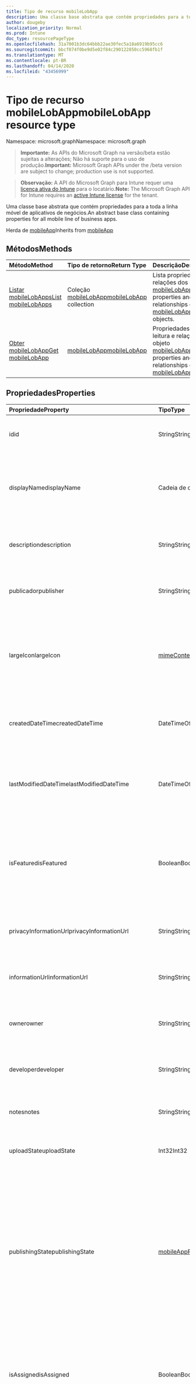 ```yaml
---
title: Tipo de recurso mobileLobApp
description: Uma classe base abstrata que contém propriedades para a toda a linha móvel de aplicativos de negócios.
author: dougeby
localization_priority: Normal
ms.prod: Intune
doc_type: resourcePageType
ms.openlocfilehash: 31a7001b3dc64bbb22ae30fec5a18a6919b95cc6
ms.sourcegitcommit: bbcf074f0be9d5e02f84c290122850cc5968fb1f
ms.translationtype: MT
ms.contentlocale: pt-BR
ms.lasthandoff: 04/14/2020
ms.locfileid: "43456999"
---
```

# <a name="mobilelobapp-resource-type"></a><span data-ttu-id="0544c-103">Tipo de recurso mobileLobApp</span><span class="sxs-lookup"><span data-stu-id="0544c-103">mobileLobApp resource type</span></span>

<span data-ttu-id="0544c-104">Namespace: microsoft.graph</span><span class="sxs-lookup"><span data-stu-id="0544c-104">Namespace: microsoft.graph</span></span>

> <span data-ttu-id="0544c-105">**Importante:** As APIs do Microsoft Graph na versão/beta estão sujeitas a alterações; Não há suporte para o uso de produção.</span><span class="sxs-lookup"><span data-stu-id="0544c-105">**Important:** Microsoft Graph APIs under the /beta version are subject to change; production use is not supported.</span></span>

> <span data-ttu-id="0544c-106">**Observação:** A API do Microsoft Graph para Intune requer uma [licença ativa do Intune](https://go.microsoft.com/fwlink/?linkid=839381) para o locatário.</span><span class="sxs-lookup"><span data-stu-id="0544c-106">**Note:** The Microsoft Graph API for Intune requires an [active Intune license](https://go.microsoft.com/fwlink/?linkid=839381) for the tenant.</span></span>

<span data-ttu-id="0544c-107">Uma classe base abstrata que contém propriedades para a toda a linha móvel de aplicativos de negócios.</span><span class="sxs-lookup"><span data-stu-id="0544c-107">An abstract base class containing properties for all mobile line of business apps.</span></span>


<span data-ttu-id="0544c-108">Herda de [mobileApp](../resources/intune-shared-mobileapp.md)</span><span class="sxs-lookup"><span data-stu-id="0544c-108">Inherits from [mobileApp](../resources/intune-shared-mobileapp.md)</span></span>

## <a name="methods"></a><span data-ttu-id="0544c-109">Métodos</span><span class="sxs-lookup"><span data-stu-id="0544c-109">Methods</span></span>
|<span data-ttu-id="0544c-110">Método</span><span class="sxs-lookup"><span data-stu-id="0544c-110">Method</span></span>|<span data-ttu-id="0544c-111">Tipo de retorno</span><span class="sxs-lookup"><span data-stu-id="0544c-111">Return Type</span></span>|<span data-ttu-id="0544c-112">Descrição</span><span class="sxs-lookup"><span data-stu-id="0544c-112">Description</span></span>|
|:---|:---|:---|
|[<span data-ttu-id="0544c-113">Listar mobileLobApps</span><span class="sxs-lookup"><span data-stu-id="0544c-113">List mobileLobApps</span></span>](../api/intune-apps-mobilelobapp-list.md)|<span data-ttu-id="0544c-114">Coleção [mobileLobApp](../resources/intune-apps-mobilelobapp.md)</span><span class="sxs-lookup"><span data-stu-id="0544c-114">[mobileLobApp](../resources/intune-apps-mobilelobapp.md) collection</span></span>|<span data-ttu-id="0544c-115">Lista propriedades e relações dos objetos [mobileLobApp](../resources/intune-apps-mobilelobapp.md).</span><span class="sxs-lookup"><span data-stu-id="0544c-115">List properties and relationships of the [mobileLobApp](../resources/intune-apps-mobilelobapp.md) objects.</span></span>|
|[<span data-ttu-id="0544c-116">Obter mobileLobApp</span><span class="sxs-lookup"><span data-stu-id="0544c-116">Get mobileLobApp</span></span>](../api/intune-apps-mobilelobapp-get.md)|[<span data-ttu-id="0544c-117">mobileLobApp</span><span class="sxs-lookup"><span data-stu-id="0544c-117">mobileLobApp</span></span>](../resources/intune-apps-mobilelobapp.md)|<span data-ttu-id="0544c-118">Propriedades de leitura e relações do objeto [mobileLobApp](../resources/intune-apps-mobilelobapp.md).</span><span class="sxs-lookup"><span data-stu-id="0544c-118">Read properties and relationships of the [mobileLobApp](../resources/intune-apps-mobilelobapp.md) object.</span></span>|

## <a name="properties"></a><span data-ttu-id="0544c-119">Propriedades</span><span class="sxs-lookup"><span data-stu-id="0544c-119">Properties</span></span>
|<span data-ttu-id="0544c-120">Propriedade</span><span class="sxs-lookup"><span data-stu-id="0544c-120">Property</span></span>|<span data-ttu-id="0544c-121">Tipo</span><span class="sxs-lookup"><span data-stu-id="0544c-121">Type</span></span>|<span data-ttu-id="0544c-122">Descrição</span><span class="sxs-lookup"><span data-stu-id="0544c-122">Description</span></span>|
|:---|:---|:---|
|<span data-ttu-id="0544c-123">id</span><span class="sxs-lookup"><span data-stu-id="0544c-123">id</span></span>|<span data-ttu-id="0544c-124">String</span><span class="sxs-lookup"><span data-stu-id="0544c-124">String</span></span>|<span data-ttu-id="0544c-125">Chave da entidade.</span><span class="sxs-lookup"><span data-stu-id="0544c-125">Key of the entity.</span></span> <span data-ttu-id="0544c-126">Herdado de [mobileApp](../resources/intune-shared-mobileapp.md)</span><span class="sxs-lookup"><span data-stu-id="0544c-126">Inherited from [mobileApp](../resources/intune-shared-mobileapp.md)</span></span>|
|<span data-ttu-id="0544c-127">displayName</span><span class="sxs-lookup"><span data-stu-id="0544c-127">displayName</span></span>|<span data-ttu-id="0544c-128">Cadeia de caracteres</span><span class="sxs-lookup"><span data-stu-id="0544c-128">String</span></span>|<span data-ttu-id="0544c-129">O título do aplicativo importado ou definido pelo administrador.</span><span class="sxs-lookup"><span data-stu-id="0544c-129">The admin provided or imported title of the app.</span></span> <span data-ttu-id="0544c-130">Herdado de [mobileApp](../resources/intune-shared-mobileapp.md)</span><span class="sxs-lookup"><span data-stu-id="0544c-130">Inherited from [mobileApp](../resources/intune-shared-mobileapp.md)</span></span>|
|<span data-ttu-id="0544c-131">description</span><span class="sxs-lookup"><span data-stu-id="0544c-131">description</span></span>|<span data-ttu-id="0544c-132">String</span><span class="sxs-lookup"><span data-stu-id="0544c-132">String</span></span>|<span data-ttu-id="0544c-133">A descrição do aplicativo.</span><span class="sxs-lookup"><span data-stu-id="0544c-133">The description of the app.</span></span> <span data-ttu-id="0544c-134">Herdado de [mobileApp](../resources/intune-shared-mobileapp.md)</span><span class="sxs-lookup"><span data-stu-id="0544c-134">Inherited from [mobileApp](../resources/intune-shared-mobileapp.md)</span></span>|
|<span data-ttu-id="0544c-135">publicador</span><span class="sxs-lookup"><span data-stu-id="0544c-135">publisher</span></span>|<span data-ttu-id="0544c-136">String</span><span class="sxs-lookup"><span data-stu-id="0544c-136">String</span></span>|<span data-ttu-id="0544c-137">O publicador do aplicativo.</span><span class="sxs-lookup"><span data-stu-id="0544c-137">The publisher of the app.</span></span> <span data-ttu-id="0544c-138">Herdado de [mobileApp](../resources/intune-shared-mobileapp.md)</span><span class="sxs-lookup"><span data-stu-id="0544c-138">Inherited from [mobileApp](../resources/intune-shared-mobileapp.md)</span></span>|
|<span data-ttu-id="0544c-139">largeIcon</span><span class="sxs-lookup"><span data-stu-id="0544c-139">largeIcon</span></span>|[<span data-ttu-id="0544c-140">mimeContent</span><span class="sxs-lookup"><span data-stu-id="0544c-140">mimeContent</span></span>](../resources/intune-shared-mimecontent.md)|<span data-ttu-id="0544c-141">O ícone grande, a ser exibido nos detalhes do aplicativo e usado para o carregamento do ícone.</span><span class="sxs-lookup"><span data-stu-id="0544c-141">The large icon, to be displayed in the app details and used for upload of the icon.</span></span> <span data-ttu-id="0544c-142">Herdado de [mobileApp](../resources/intune-shared-mobileapp.md)</span><span class="sxs-lookup"><span data-stu-id="0544c-142">Inherited from [mobileApp](../resources/intune-shared-mobileapp.md)</span></span>|
|<span data-ttu-id="0544c-143">createdDateTime</span><span class="sxs-lookup"><span data-stu-id="0544c-143">createdDateTime</span></span>|<span data-ttu-id="0544c-144">DateTimeOffset</span><span class="sxs-lookup"><span data-stu-id="0544c-144">DateTimeOffset</span></span>|<span data-ttu-id="0544c-145">A data e a hora da criação do aplicativo.</span><span class="sxs-lookup"><span data-stu-id="0544c-145">The date and time the app was created.</span></span> <span data-ttu-id="0544c-146">Herdado de [mobileApp](../resources/intune-shared-mobileapp.md)</span><span class="sxs-lookup"><span data-stu-id="0544c-146">Inherited from [mobileApp](../resources/intune-shared-mobileapp.md)</span></span>|
|<span data-ttu-id="0544c-147">lastModifiedDateTime</span><span class="sxs-lookup"><span data-stu-id="0544c-147">lastModifiedDateTime</span></span>|<span data-ttu-id="0544c-148">DateTimeOffset</span><span class="sxs-lookup"><span data-stu-id="0544c-148">DateTimeOffset</span></span>|<span data-ttu-id="0544c-149">A data e a hora que o aplicativo foi modificado pela última vez.</span><span class="sxs-lookup"><span data-stu-id="0544c-149">The date and time the app was last modified.</span></span> <span data-ttu-id="0544c-150">Herdado de [mobileApp](../resources/intune-shared-mobileapp.md)</span><span class="sxs-lookup"><span data-stu-id="0544c-150">Inherited from [mobileApp](../resources/intune-shared-mobileapp.md)</span></span>|
|<span data-ttu-id="0544c-151">isFeatured</span><span class="sxs-lookup"><span data-stu-id="0544c-151">isFeatured</span></span>|<span data-ttu-id="0544c-152">Boolean</span><span class="sxs-lookup"><span data-stu-id="0544c-152">Boolean</span></span>|<span data-ttu-id="0544c-153">O valor que indica se o aplicativo está marcado como em destaque pelo administrador. Herdado de [mobileApp](../resources/intune-shared-mobileapp.md)</span><span class="sxs-lookup"><span data-stu-id="0544c-153">The value indicating whether the app is marked as featured by the admin. Inherited from [mobileApp](../resources/intune-shared-mobileapp.md)</span></span>|
|<span data-ttu-id="0544c-154">privacyInformationUrl</span><span class="sxs-lookup"><span data-stu-id="0544c-154">privacyInformationUrl</span></span>|<span data-ttu-id="0544c-155">String</span><span class="sxs-lookup"><span data-stu-id="0544c-155">String</span></span>|<span data-ttu-id="0544c-156">A URL da declaração de privacidade.</span><span class="sxs-lookup"><span data-stu-id="0544c-156">The privacy statement Url.</span></span> <span data-ttu-id="0544c-157">Herdado de [mobileApp](../resources/intune-shared-mobileapp.md)</span><span class="sxs-lookup"><span data-stu-id="0544c-157">Inherited from [mobileApp](../resources/intune-shared-mobileapp.md)</span></span>|
|<span data-ttu-id="0544c-158">informationUrl</span><span class="sxs-lookup"><span data-stu-id="0544c-158">informationUrl</span></span>|<span data-ttu-id="0544c-159">String</span><span class="sxs-lookup"><span data-stu-id="0544c-159">String</span></span>|<span data-ttu-id="0544c-160">A URL de informações adicionais.</span><span class="sxs-lookup"><span data-stu-id="0544c-160">The more information Url.</span></span> <span data-ttu-id="0544c-161">Herdado de [mobileApp](../resources/intune-shared-mobileapp.md)</span><span class="sxs-lookup"><span data-stu-id="0544c-161">Inherited from [mobileApp](../resources/intune-shared-mobileapp.md)</span></span>|
|<span data-ttu-id="0544c-162">owner</span><span class="sxs-lookup"><span data-stu-id="0544c-162">owner</span></span>|<span data-ttu-id="0544c-163">String</span><span class="sxs-lookup"><span data-stu-id="0544c-163">String</span></span>|<span data-ttu-id="0544c-164">O proprietário do conteúdo.</span><span class="sxs-lookup"><span data-stu-id="0544c-164">The owner of the app.</span></span> <span data-ttu-id="0544c-165">Herdado de [mobileApp](../resources/intune-shared-mobileapp.md)</span><span class="sxs-lookup"><span data-stu-id="0544c-165">Inherited from [mobileApp](../resources/intune-shared-mobileapp.md)</span></span>|
|<span data-ttu-id="0544c-166">developer</span><span class="sxs-lookup"><span data-stu-id="0544c-166">developer</span></span>|<span data-ttu-id="0544c-167">String</span><span class="sxs-lookup"><span data-stu-id="0544c-167">String</span></span>|<span data-ttu-id="0544c-168">O desenvolvedor do aplicativo.</span><span class="sxs-lookup"><span data-stu-id="0544c-168">The developer of the app.</span></span> <span data-ttu-id="0544c-169">Herdado de [mobileApp](../resources/intune-shared-mobileapp.md)</span><span class="sxs-lookup"><span data-stu-id="0544c-169">Inherited from [mobileApp](../resources/intune-shared-mobileapp.md)</span></span>|
|<span data-ttu-id="0544c-170">notes</span><span class="sxs-lookup"><span data-stu-id="0544c-170">notes</span></span>|<span data-ttu-id="0544c-171">String</span><span class="sxs-lookup"><span data-stu-id="0544c-171">String</span></span>|<span data-ttu-id="0544c-172">Anotações do aplicativo.</span><span class="sxs-lookup"><span data-stu-id="0544c-172">Notes for the app.</span></span> <span data-ttu-id="0544c-173">Herdada de [mobileApp](../resources/intune-shared-mobileapp.md)</span><span class="sxs-lookup"><span data-stu-id="0544c-173">Inherited from [mobileApp](../resources/intune-shared-mobileapp.md)</span></span>|
|<span data-ttu-id="0544c-174">uploadState</span><span class="sxs-lookup"><span data-stu-id="0544c-174">uploadState</span></span>|<span data-ttu-id="0544c-175">Int32</span><span class="sxs-lookup"><span data-stu-id="0544c-175">Int32</span></span>|<span data-ttu-id="0544c-176">O estado de upload.</span><span class="sxs-lookup"><span data-stu-id="0544c-176">The upload state.</span></span> <span data-ttu-id="0544c-177">Herdada de [mobileApp](../resources/intune-shared-mobileapp.md)</span><span class="sxs-lookup"><span data-stu-id="0544c-177">Inherited from [mobileApp](../resources/intune-shared-mobileapp.md)</span></span>|
|<span data-ttu-id="0544c-178">publishingState</span><span class="sxs-lookup"><span data-stu-id="0544c-178">publishingState</span></span>|[<span data-ttu-id="0544c-179">mobileAppPublishingState</span><span class="sxs-lookup"><span data-stu-id="0544c-179">mobileAppPublishingState</span></span>](../resources/intune-apps-mobileapppublishingstate.md)|<span data-ttu-id="0544c-180">O estado de publicação do aplicativo.</span><span class="sxs-lookup"><span data-stu-id="0544c-180">The publishing state for the app.</span></span> <span data-ttu-id="0544c-181">O aplicativo não pode ser assinado, a menos que ele seja publicado.</span><span class="sxs-lookup"><span data-stu-id="0544c-181">The app cannot be assigned unless the app is published.</span></span> <span data-ttu-id="0544c-182">Herdado de [mobileApp](../resources/intune-shared-mobileapp.md).</span><span class="sxs-lookup"><span data-stu-id="0544c-182">Inherited from [mobileApp](../resources/intune-shared-mobileapp.md).</span></span> <span data-ttu-id="0544c-183">Os valores possíveis são: `notPublished`, `processing`, `published`.</span><span class="sxs-lookup"><span data-stu-id="0544c-183">Possible values are: `notPublished`, `processing`, `published`.</span></span>|
|<span data-ttu-id="0544c-184">isAssigned</span><span class="sxs-lookup"><span data-stu-id="0544c-184">isAssigned</span></span>|<span data-ttu-id="0544c-185">Boolean</span><span class="sxs-lookup"><span data-stu-id="0544c-185">Boolean</span></span>|<span data-ttu-id="0544c-186">O valor que indica se o aplicativo é atribuído a pelo menos um grupo.</span><span class="sxs-lookup"><span data-stu-id="0544c-186">The value indicating whether the app is assigned to at least one group.</span></span> <span data-ttu-id="0544c-187">Herdado de [mobileApp](../resources/intune-shared-mobileapp.md)</span><span class="sxs-lookup"><span data-stu-id="0544c-187">Inherited from [mobileApp](../resources/intune-shared-mobileapp.md)</span></span>|
|<span data-ttu-id="0544c-188">roleScopeTagIds</span><span class="sxs-lookup"><span data-stu-id="0544c-188">roleScopeTagIds</span></span>|<span data-ttu-id="0544c-189">Coleção String</span><span class="sxs-lookup"><span data-stu-id="0544c-189">String collection</span></span>|<span data-ttu-id="0544c-190">Lista de IDs de marca de escopo para este aplicativo móvel.</span><span class="sxs-lookup"><span data-stu-id="0544c-190">List of scope tag ids for this mobile app.</span></span> <span data-ttu-id="0544c-191">Herdado de [mobileApp](../resources/intune-shared-mobileapp.md)</span><span class="sxs-lookup"><span data-stu-id="0544c-191">Inherited from [mobileApp](../resources/intune-shared-mobileapp.md)</span></span>|
|<span data-ttu-id="0544c-192">dependentAppCount</span><span class="sxs-lookup"><span data-stu-id="0544c-192">dependentAppCount</span></span>|<span data-ttu-id="0544c-193">Int32</span><span class="sxs-lookup"><span data-stu-id="0544c-193">Int32</span></span>|<span data-ttu-id="0544c-194">O número total de dependências do aplicativo filho.</span><span class="sxs-lookup"><span data-stu-id="0544c-194">The total number of dependencies the child app has.</span></span> <span data-ttu-id="0544c-195">Herdado de [mobileApp](../resources/intune-shared-mobileapp.md)</span><span class="sxs-lookup"><span data-stu-id="0544c-195">Inherited from [mobileApp](../resources/intune-shared-mobileapp.md)</span></span>|
|<span data-ttu-id="0544c-196">committedContentVersion</span><span class="sxs-lookup"><span data-stu-id="0544c-196">committedContentVersion</span></span>|<span data-ttu-id="0544c-197">String</span><span class="sxs-lookup"><span data-stu-id="0544c-197">String</span></span>|<span data-ttu-id="0544c-198">A versão do conteúdo interno confirmado.</span><span class="sxs-lookup"><span data-stu-id="0544c-198">The internal committed content version.</span></span>|
|<span data-ttu-id="0544c-199">fileName</span><span class="sxs-lookup"><span data-stu-id="0544c-199">fileName</span></span>|<span data-ttu-id="0544c-200">String</span><span class="sxs-lookup"><span data-stu-id="0544c-200">String</span></span>|<span data-ttu-id="0544c-201">O nome do arquivo do aplicativo Lob principal.</span><span class="sxs-lookup"><span data-stu-id="0544c-201">The name of the main Lob application file.</span></span>|
|<span data-ttu-id="0544c-202">size</span><span class="sxs-lookup"><span data-stu-id="0544c-202">size</span></span>|<span data-ttu-id="0544c-203">Int64</span><span class="sxs-lookup"><span data-stu-id="0544c-203">Int64</span></span>|<span data-ttu-id="0544c-204">O tamanho total, incluindo todos os arquivos carregados.</span><span class="sxs-lookup"><span data-stu-id="0544c-204">The total size, including all uploaded files.</span></span>|

## <a name="relationships"></a><span data-ttu-id="0544c-205">Relações</span><span class="sxs-lookup"><span data-stu-id="0544c-205">Relationships</span></span>
|<span data-ttu-id="0544c-206">Relação</span><span class="sxs-lookup"><span data-stu-id="0544c-206">Relationship</span></span>|<span data-ttu-id="0544c-207">Tipo</span><span class="sxs-lookup"><span data-stu-id="0544c-207">Type</span></span>|<span data-ttu-id="0544c-208">Descrição</span><span class="sxs-lookup"><span data-stu-id="0544c-208">Description</span></span>|
|:---|:---|:---|
|<span data-ttu-id="0544c-209">categories</span><span class="sxs-lookup"><span data-stu-id="0544c-209">categories</span></span>|<span data-ttu-id="0544c-210">Coleção [mobileAppCategory](../resources/intune-apps-mobileappcategory.md)</span><span class="sxs-lookup"><span data-stu-id="0544c-210">[mobileAppCategory](../resources/intune-apps-mobileappcategory.md) collection</span></span>|<span data-ttu-id="0544c-211">A lista de categorias para este aplicativo.</span><span class="sxs-lookup"><span data-stu-id="0544c-211">The list of categories for this app.</span></span> <span data-ttu-id="0544c-212">Herdado de [mobileApp](../resources/intune-shared-mobileapp.md)</span><span class="sxs-lookup"><span data-stu-id="0544c-212">Inherited from [mobileApp](../resources/intune-shared-mobileapp.md)</span></span>|
|<span data-ttu-id="0544c-213">assignments</span><span class="sxs-lookup"><span data-stu-id="0544c-213">assignments</span></span>|<span data-ttu-id="0544c-214">Coleção [mobileAppAssignment](../resources/intune-apps-mobileappassignment.md)</span><span class="sxs-lookup"><span data-stu-id="0544c-214">[mobileAppAssignment](../resources/intune-apps-mobileappassignment.md) collection</span></span>|<span data-ttu-id="0544c-215">A lista de atribuições de grupo para esse aplicativo móvel.</span><span class="sxs-lookup"><span data-stu-id="0544c-215">The list of group assignments for this mobile app.</span></span> <span data-ttu-id="0544c-216">Herdado de [mobileApp](../resources/intune-shared-mobileapp.md)</span><span class="sxs-lookup"><span data-stu-id="0544c-216">Inherited from [mobileApp](../resources/intune-shared-mobileapp.md)</span></span>|
|<span data-ttu-id="0544c-217">installSummary</span><span class="sxs-lookup"><span data-stu-id="0544c-217">installSummary</span></span>|[<span data-ttu-id="0544c-218">mobileAppInstallSummary</span><span class="sxs-lookup"><span data-stu-id="0544c-218">mobileAppInstallSummary</span></span>](../resources/intune-apps-mobileappinstallsummary.md)|<span data-ttu-id="0544c-219">Resumo de instalação do aplicativo móvel.</span><span class="sxs-lookup"><span data-stu-id="0544c-219">Mobile App Install Summary.</span></span> <span data-ttu-id="0544c-220">Herdado de [mobileApp](../resources/intune-shared-mobileapp.md)</span><span class="sxs-lookup"><span data-stu-id="0544c-220">Inherited from [mobileApp](../resources/intune-shared-mobileapp.md)</span></span>|
|<span data-ttu-id="0544c-221">deviceStatuses</span><span class="sxs-lookup"><span data-stu-id="0544c-221">deviceStatuses</span></span>|<span data-ttu-id="0544c-222">coleção [mobileAppInstallStatus](../resources/intune-apps-mobileappinstallstatus.md)</span><span class="sxs-lookup"><span data-stu-id="0544c-222">[mobileAppInstallStatus](../resources/intune-apps-mobileappinstallstatus.md) collection</span></span>|<span data-ttu-id="0544c-223">A lista de Estados de instalação para este aplicativo móvel.</span><span class="sxs-lookup"><span data-stu-id="0544c-223">The list of installation states for this mobile app.</span></span> <span data-ttu-id="0544c-224">Herdado de [mobileApp](../resources/intune-shared-mobileapp.md)</span><span class="sxs-lookup"><span data-stu-id="0544c-224">Inherited from [mobileApp](../resources/intune-shared-mobileapp.md)</span></span>|
|<span data-ttu-id="0544c-225">userStatuses</span><span class="sxs-lookup"><span data-stu-id="0544c-225">userStatuses</span></span>|<span data-ttu-id="0544c-226">coleção [userAppInstallStatus](../resources/intune-apps-userappinstallstatus.md)</span><span class="sxs-lookup"><span data-stu-id="0544c-226">[userAppInstallStatus](../resources/intune-apps-userappinstallstatus.md) collection</span></span>|<span data-ttu-id="0544c-227">A lista de Estados de instalação para este aplicativo móvel.</span><span class="sxs-lookup"><span data-stu-id="0544c-227">The list of installation states for this mobile app.</span></span> <span data-ttu-id="0544c-228">Herdado de [mobileApp](../resources/intune-shared-mobileapp.md)</span><span class="sxs-lookup"><span data-stu-id="0544c-228">Inherited from [mobileApp](../resources/intune-shared-mobileapp.md)</span></span>|
|<span data-ttu-id="0544c-229">relações</span><span class="sxs-lookup"><span data-stu-id="0544c-229">relationships</span></span>|<span data-ttu-id="0544c-230">coleção [mobileAppRelationship](../resources/intune-apps-mobileapprelationship.md)</span><span class="sxs-lookup"><span data-stu-id="0544c-230">[mobileAppRelationship](../resources/intune-apps-mobileapprelationship.md) collection</span></span>|<span data-ttu-id="0544c-231">Lista de relações para este aplicativo móvel.</span><span class="sxs-lookup"><span data-stu-id="0544c-231">List of relationships for this mobile app.</span></span> <span data-ttu-id="0544c-232">Herdado de [mobileApp](../resources/intune-shared-mobileapp.md)</span><span class="sxs-lookup"><span data-stu-id="0544c-232">Inherited from [mobileApp](../resources/intune-shared-mobileapp.md)</span></span>|
|<span data-ttu-id="0544c-233">contentVersions</span><span class="sxs-lookup"><span data-stu-id="0544c-233">contentVersions</span></span>|<span data-ttu-id="0544c-234">Coleção [mobileAppContent](../resources/intune-apps-mobileappcontent.md)</span><span class="sxs-lookup"><span data-stu-id="0544c-234">[mobileAppContent](../resources/intune-apps-mobileappcontent.md) collection</span></span>|<span data-ttu-id="0544c-235">A lista das versões de conteúdo deste aplicativo.</span><span class="sxs-lookup"><span data-stu-id="0544c-235">The list of content versions for this app.</span></span>|

## <a name="json-representation"></a><span data-ttu-id="0544c-236">Representação JSON</span><span class="sxs-lookup"><span data-stu-id="0544c-236">JSON Representation</span></span>
<span data-ttu-id="0544c-237">Veja a seguir uma representação JSON do recurso.</span><span class="sxs-lookup"><span data-stu-id="0544c-237">Here is a JSON representation of the resource.</span></span>
<!-- {
  "blockType": "resource",
  "keyProperty": "id",
  "@odata.type": "microsoft.graph.mobileLobApp"
}
-->
``` json
{
  "@odata.type": "#microsoft.graph.mobileLobApp",
  "id": "String (identifier)",
  "displayName": "String",
  "description": "String",
  "publisher": "String",
  "largeIcon": {
    "@odata.type": "microsoft.graph.mimeContent",
    "type": "String",
    "value": "binary"
  },
  "createdDateTime": "String (timestamp)",
  "lastModifiedDateTime": "String (timestamp)",
  "isFeatured": true,
  "privacyInformationUrl": "String",
  "informationUrl": "String",
  "owner": "String",
  "developer": "String",
  "notes": "String",
  "uploadState": 1024,
  "publishingState": "String",
  "isAssigned": true,
  "roleScopeTagIds": [
    "String"
  ],
  "dependentAppCount": 1024,
  "committedContentVersion": "String",
  "fileName": "String",
  "size": 1024
}
```




